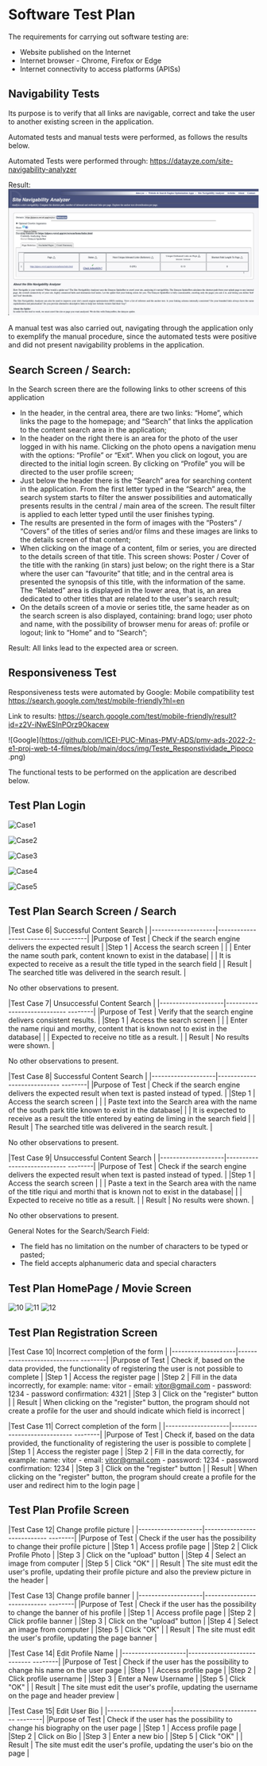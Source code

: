 # Software Test Plan

The requirements for carrying out software testing are:
- Website published on the Internet
- Internet browser - Chrome, Firefox or Edge
- Internet connectivity to access platforms (APISs)


## Navigability Tests

Its purpose is to verify that all links are navigable, correct and take the user to another existing screen in the application.

Automated tests and manual tests were performed, as follows the results below.

Automated Tests were performed through: https://datayze.com/site-navigability-analyzer

Result:
![Datayze](https://github.com/ICEI-PUC-Minas-PMV-ADS/pmv-ads-2022-2-e1-proj-web-t4-filmes/blob/main/docs/img/Teste_Navegabilidade_Pipoco.png)

A manual test was also carried out, navigating through the application only to exemplify the manual procedure, since the automated tests were positive and did not present navigability problems in the application.


## Search Screen / Search:
In the Search screen there are the following links to other screens of this application

- In the header, in the central area, there are two links: “Home”, which links the page to the homepage; and “Search” that links the application to the content search area in the application;
- In the header on the right there is an area for the photo of the user logged in with his name. Clicking on the photo opens a navigation menu with the options: “Profile” or “Exit”. When you click on logout, you are directed to the initial login screen. By clicking on “Profile” you will be directed to the user profile screen;
- Just below the header there is the “Search” area for searching content in the application. From the first letter typed in the “Search” area, the search system starts to filter the answer possibilities and automatically presents results in the central / main area of the screen. The result filter is applied to each letter typed until the user finishes typing.
- The results are presented in the form of images with the “Posters” / “Covers” of the titles of series and/or films and these images are links to the details screen of that content;
- When clicking on the image of a content, film or series, you are directed to the details screen of that title. This screen shows: Poster / Cover of the title with the ranking (in stars) just below; on the right there is a Star where the user can “favourite” that title; and in the central area is presented the synopsis of this title, with the information of the same. The “Related” area is displayed in the lower area, that is, an area dedicated to other titles that are related to the user's search result;
- On the details screen of a movie or series title, the same header as on the search screen is also displayed, containing: brand logo; user photo and name, with the possibility of browser menu for areas of: profile or logout; link to “Home” and to “Search”;
  

Result:
All links lead to the expected area or screen.


## Responsiveness Test

Responsiveness tests were automated by Google: Mobile compatibility test
https://search.google.com/test/mobile-friendly?hl=en

Link to results:
https://search.google.com/test/mobile-friendly/result?id=z2V-iNwESInPOrz9Okacew

![Google](https://github.com/ICEI-PUC-Minas-PMV-ADS/pmv-ads-2022-2-e1-proj-web-t4-filmes/blob/main/docs/img/Teste_Responstividade_Pipoco .png)



The functional tests to be performed on the application are described below.

## Test Plan Login

![Case1](https://user-images.githubusercontent.com/13721147/200649267-96756d94-8f51-4a1a-baab-fd7bb942c621.png)

![Case2](https://user-images.githubusercontent.com/13721147/200649292-b173ec8b-a78e-4df7-8ace-34e26ed9a06f.png)

![Case3](https://user-images.githubusercontent.com/13721147/200648485-7af65b80-9966-4281-8c2a-24c06deb3939.png)

![Case4](https://user-images.githubusercontent.com/13721147/200648626-4cee6164-8329-4dd6-802d-30d604e879bc.png)

![Case5](https://user-images.githubusercontent.com/13721147/200648785-e3710614-6293-4a5f-abc4-c2fbd3c897a7.png)

## Test Plan Search Screen / Search

|Test Case 6| Successful Content Search |
|--------------------|---------------------------- --------|
|Purpose of Test | Check if the search engine delivers the expected result |
|Step 1 | Access the search screen |
| | Enter the name south park, content known to exist in the database|
| | It is expected to receive as a result the title typed in the search field |
| Result | The searched title was delivered in the search result. |

No other observations to present.


|Test Case 7| Unsuccessful Content Search |
|--------------------|---------------------------- --------|
|Purpose of Test | Verify that the search engine delivers consistent results. |
|Step 1 | Access the search screen |
| | Enter the name riqui and morthy, content that is known not to exist in the database|
| | Expected to receive no title as a result. |
| Result | No results were shown. |

No other observations to present.


|Test Case 8| Successful Content Search |
|--------------------|---------------------------- --------|
|Purpose of Test | Check if the search engine delivers the expected result when text is pasted instead of typed. |
|Step 1 | Access the search screen |
| | Paste text into the Search area with the name of the south park title known to exist in the database|
| | It is expected to receive as a result the title entered by eating de liming in the search field |
| Result | The searched title was delivered in the search result. |

No other observations to present.


|Test Case 9| Unsuccessful Content Search |
|--------------------|---------------------------- --------|
|Purpose of Test | Check if the search engine delivers the expected result when text is pasted instead of typed. |
|Step 1 | Access the search screen |
| | Paste a text in the Search area with the name of the title riqui and morthi that is known not to exist in the database|
| | Expected to receive no title as a result. |
| Result | No results were shown. |

No other observations to present.


General Notes for the Search/Search Field:
  - The field has no limitation on the number of characters to be typed or pasted;
  - The field accepts alphanumeric data and special characters


## Test Plan HomePage / Movie Screen
![10](https://user-images.githubusercontent.com/69819769/202446480-9c9ae31a-2697-4f1a-a629-7cbc5340b780.png)
![11](https://user-images.githubusercontent.com/69819769/202447037-78d4d28e-5127-4421-99e1-c66183b4a3dd.png)
![12](https://user-images.githubusercontent.com/69819769/202447063-0145df36-1413-41b3-98f0-562d026f247a.png)

## Test Plan Registration Screen
|Test Case 10| Incorrect completion of the form |
|--------------------|---------------------------- --------|
|Purpose of Test | Check if, based on the data provided, the functionality of registering the user is not possible to complete |
|Step 1 | Access the register page |
|Step 2 | Fill in the data incorrectly, for example: name: vitor - email: vitor@gmail.com - password: 1234 - password confirmation: 4321 |
|Step 3 | Click on the "register" button |
| Result | When clicking on the "register" button, the program should not create a profile for the user and should indicate which field is incorrect |


|Test Case 11| Correct completion of the form |
|--------------------|---------------------------- --------|
|Purpose of Test | Check if, based on the data provided, the functionality of registering the user is possible to complete |
|Step 1 | Access the register page |
|Step 2 | Fill in the data correctly, for example: name: vitor - email: vitor@gmail.com - password: 1234 - password confirmation: 1234 |
|Step 3 | Click on the "register" button |
| Result | When clicking on the "register" button, the program should create a profile for the user and redirect him to the login page |


## Test Plan Profile Screen

|Test Case 12| Change profile picture |
|--------------------|---------------------------- --------|
|Purpose of Test | Check if the user has the possibility to change their profile picture |
|Step 1 | Access profile page |
|Step 2 | Click Profile Photo |
|Step 3 | Click on the "upload" button |
|Step 4 | Select an image from computer |
|Step 5 | Click "OK" |
| Result | The site must edit the user's profile, updating their profile picture and also the preview picture in the header |

|Test Case 13| Change profile banner |
|--------------------|---------------------------- --------|
|Purpose of Test | Check if the user has the possibility to change the banner of his profile |
|Step 1 | Access profile page |
|Step 2 | Click profile banner |
|Step 3 | Click on the "upload" button |
|Step 4 | Select an image from computer |
|Step 5 | Click "OK" |
| Result | The site must edit the user's profile, updating the page banner |


|Test Case 14| Edit Profile Name |
|--------------------|---------------------------- --------|
|Purpose of Test | Check if the user has the possibility to change his name on the user page |
|Step 1 | Access profile page |
|Step 2 | Click profile username |
|Step 3 | Enter a New Username |
|Step 5 | Click "OK" |
| Result | The site must edit the user's profile, updating the username on the page and header preview |


|Test Case 15| Edit User Bio |
|--------------------|---------------------------- --------|
|Purpose of Test | Check if the user has the possibility to change his biography on the user page |
|Step 1 | Access profile page |
|Step 2 | Click on Bio |
|Step 3 | Enter a new bio |
|Step 5 | Click "OK" |
| Result | The site must edit the user's profile, updating the user's bio on the page |
